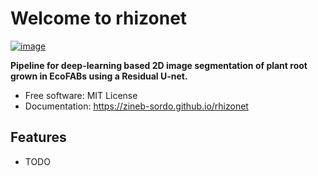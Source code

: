 # Welcome to rhizonet


[![image](https://img.shields.io/pypi/v/rhizonet.svg)](https://pypi.python.org/pypi/rhizonet)


**Pipeline for deep-learning based 2D image segmentation of plant root grown in EcoFABs using a Residual U-net.**


-   Free software: MIT License
-   Documentation: <https://zineb-sordo.github.io/rhizonet>
    

## Features

-   TODO
